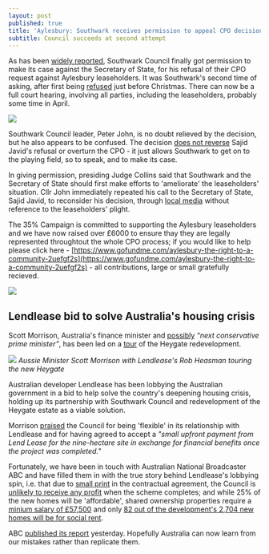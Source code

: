 ```yaml
---
layout: post
published: true 
title: 'Aylesbury: Southwark receives permission to appeal CPO decision.'
subtitle: Council succeeds at second attempt
---
```

As has been [widely reported](http://www.southwarknews.co.uk/news/council-given-permission-take-aylesbury-estate-cpo-case-high-court-disappointing-blow-campaigners/), Southwark Council finally got permission to make its case against the Secretary of State, for his refusal of their CPO request against Aylesbury leaseholders. It was Southwark's second time of asking, after first being [refused](/img/Scan0017.pdf) just before Christmas. There can now be a full court hearing, involving all parties, including the leaseholders, probably some time in April.

![](http://35percent.org/img/aylesburyleaseholdersfairprice.png)

Southwark Council leader, Peter John, is no doubt relieved by the decision, but he also appears to be confused. The decision [does not reverse](https://twitter.com/nearlylegal/status/822537665312620546) Sajid Javid's refusal or overturn the CPO - it just allows Southwark to get on to the playing field, so to speak, and to make its case.

In giving permission, presiding Judge Collins said that Southwark and the Secretary of State should first make efforts to 'ameliorate' the leaseholders' situation. Cllr John immediately repeated his call to the Secretary of State, Sajid Javid, to reconsider his decision, through [local media](http://www.southwark.gov.uk/news/2017/jan/council-calls-on-secretary-of-state-for-urgent-meeting-after-judge-puts-aylesbury-estate-judicial-review-back-on-track) without reference to the leaseholders' plight.

The 35% Campaign is committed to supporting the Aylesbury leaseholders and we have now raised over £6000 to ensure thay they are legally represented throughtout the whole CPO process; if you would like to help please click here - [https://www.gofundme.com/aylesbury-the-right-to-a-community-2uefgf2s](https://www.gofundme.com/aylesbury-the-right-to-a-community-2uefgf2s) - all contributions, large or small gratefully recieved.

![](http://35percent.org/img/gofundmescreenshot.png)

## Lendlease bid to solve Australia's housing crisis
Scott Morrison, Australia's finance minister and [possibly](http://typewriterintl.com/2016/06/21/australias-next-prime-minister-scott-morrison/) _“next conservative prime minister”_, has been led on a [tour](http://www.dailytelegraph.com.au/news/national/big-business-super-funds-could-be-the-key-to-fixing-social-housing-problem-in-australia/news-story/46e14eb7da03713ab492211e9cf935c7) of the Heygate redevelopment. 

![](http://35percent.org/img/scottmorrisonheygate.jpg)
*Aussie Minister Scott Morrison with Lendlease's Rob Heasman touring the new Heygate*

Australian developer Lendlease has been lobbying the Australian government in a bid to help solve the country's deepening housing crisis, holding up its partnership with Southwark Council and redevelopment of the Heygate estate as a viable solution.

Morrison [praised](http://www.afr.com/news/politics/scott-morrison-says-london-property-proves-scrapping-negative-gearing-wont-work-20170127-gtzub1) the Council for being 'flexible' in its relationship with Lendlease and for having agreed to accept a _"small upfront payment from Lend Lease for the nine-hectare site in exchange for financial benefits once the project was completed."_

Fortunately, we have been in touch with Australian National Broadcaster ABC and have filled them in with the true story behind Lendlease's lobbying spin, i.e. that due to [small print](http://35percent.org/2016-05-11-no-profit-share-the-true-value-of-the-heygate-regeneration/#how-can-this-be-happening) in the contractual agreement, the Council is [unlikely to receive any profit](http://35percent.org/2016-12-05-heygate-profits-north-of-a-hundred-million/) when the scheme completes; and while 25% of the new homes will be 'affordable', shared ownership properties require a [minium salary of £57,500](http://crappistmartin.github.io/images/LQPriceList.pdf) and only [82 out of the development's 2,704 new homes will be for social rent](http://35percent.org/affordable-housing).

ABC [published its report](http://www.abc.net.au/news/2017-01-30/london-affordable-housing-development-criticised/8222042) yesterday. Hopefully Australia can now learn from our mistakes rather than replicate them. 

